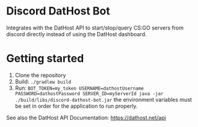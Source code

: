 # Discord DatHost Bot

Integrates with the DatHost API to start/stop/query CS:GO servers from discord directly instead of using the DatHost
dashboard.

# Getting started
1. Clone the repository
2. Build: `./gradlew build`
3. Run: `BOT_TOKEN=my_token USERNAME=dathostUsername PASSWORD=dathostPassword SERVER_ID=myServerId java -jar ./build/libs/discord-dathost-bot.jar` the environment variables must be set in order for the application to run properly.

See also the DatHost API Documentation: https://dathost.net/api